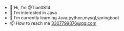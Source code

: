 - 👋 Hi, I’m @Tian0814
- 👀 I’m interested in Java
- 🌱 I’m currently learning Java,python,mysql,springboot
- 📫 How to reach me 3307799376@qq.com

<!---
Tian0814/Tian0814 is a ✨ special ✨ repository because its `README.md` (this file) appears on your GitHub profile.
You can click the Preview link to take a look at your changes.
--->
